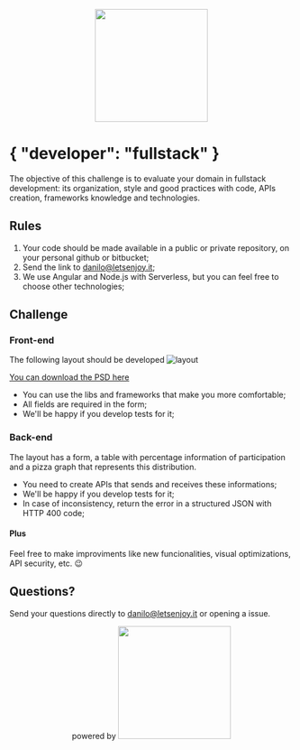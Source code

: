 <p align="center">
  <img src="https://firebasestorage.googleapis.com/v0/b/enjoy-prod.appspot.com/o/places%2Fimg%2FLogo_Enjoy_Positivo.png?alt=media&token=1ffd85b2-5313-4827-a780-8bdc63c640b3" width="200">
</p>

# { "developer": "fullstack" }

The objective of this challenge is to evaluate your domain in fullstack development: its organization, style and good practices with code, APIs creation, frameworks knowledge and technologies.

## Rules

1. Your code should be made available in a public or private repository, on your personal github or bitbucket;
2. Send the link to danilo@letsenjoy.it;
3. We use Angular and Node.js with Serverless, but you can feel free to choose other technologies;

## Challenge

### Front-end

The following layout should be developed
![layout](layout-onepage.png)

[You can download the PSD here](layout-onepage.psd)

- You can use the libs and frameworks that make you more comfortable;
- All fields are required in the form;
- We'll be happy if you develop tests for it;

### Back-end

The layout has a form, a table with percentage information of participation and a pizza graph that represents this distribution.

- You need to create APIs that sends and receives these informations;
- We'll be happy if you develop tests for it;
- In case of inconsistency, return the error in a structured JSON with HTTP 400 code;

#### Plus

Feel free to make improviments like new funcionalities, visual optimizations, API security, etc. 😉

## Questions?

Send your questions directly to danilo@letsenjoy.it or opening a issue.

<p align="center">
  powered by
  <img src="https://cubo.network/assets/images/cubo.svg" width="200">
</p>

